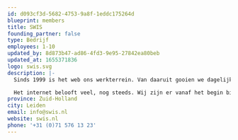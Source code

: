 ```yaml
---
id: d093cf3d-5682-4753-9a8f-1eddc175264d
blueprint: members
title: SWIS
founding_partner: false
type: Bedrijf
employees: 1-10
updated_by: 8d873b47-ad86-4fd3-9e95-27842ea80beb
updated_at: 1655371836
logo: swis.svg
description: |-
  Sinds 1999 is het web ons werkterrein. Van daaruit gooien we dagelijks alles in de strijd. Voor onze opdrachtgevers, maar uiteindelijk voor iedereen. Zo maken we dankzij onze digitale daadkracht van de wereld een betere plek, project voor project. Wij noemen dat Duurzaam Digitaal Veranderen.

  Het internet belooft veel, nog steeds. Wij zijn er vanaf het begin bij om die beloftes waar te maken. De weg vooruit? Die is online, maar niet één lijn. Het is een grillige tocht, die om durf, creativiteit en flexibiliteit vraagt. Maar ook om visie, kennis en controle.
province: Zuid-Holland
city: Leiden
email: info@swis.nl
website: swis.nl
phone: '+31 (0)71 576 13 23'
---
```

